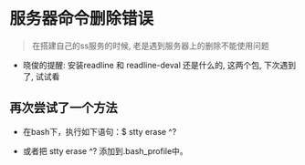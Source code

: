 # 服务器命令删除错误

> 在搭建自己的ss服务的时候, 老是遇到服务器上的删除不能使用问题

* 晓俊的提醒: 安装readline 和 readline-deval 还是什么的, 这两个包, 下次遇到了, 试试看

## 再次尝试了一个方法

* 在bash下，执行如下语句：$ stty erase ^?

* 或者把 stty erase ^? 添加到.bash_profile中。